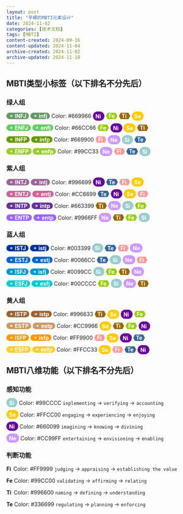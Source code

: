 ```yaml
---
layout: post
title: "芋椰的MBTI元素设计"
date: 2024-11-02
categories: [技术文档]
tags: [MBTI]
content-created: 2024-09-16
content-updated: 2024-11-04
archive-created: 2024-11-02
archive-updated: 2024-11-10
---
```


## MBTI类型小标签（以下排名不分先后）

### 绿人组

<span style="background: #669966; color: white; padding: 0 0.5em; border-radius: 1em"><b>⚬ INFJ</b></span>
<span style="background: #669966; color: white; padding: 0 0.5em; border-radius: 1em"><b>⚬ infj</b></span>
Color: &#35;669966
<span class="Ni" style="background: #660099; color: white; padding: 0.25em 0.5em; border-radius: 1em"><b>Ni </b></span>
<span class="Fe" style="background-color: #99CC00; color: white; clip-path: polygon(100% 50%, 85% 100%, 15% 100%, 0% 50%, 15% 0%, 85% 0%); display: inline-block; align-items: center; justify-content: center; padding: 0 0.5em"><b>Fe</b></span>
<span class="Ti" style="background-color: #996600; color: white; clip-path: polygon(100% 50%, 85% 100%, 15% 100%, 0% 50%, 15% 0%, 85% 0%); display: inline-block; align-items: center; justify-content: center; padding: 0 0.5em"><b>Ti </b></span>
<span class="Se" style="background: #FFCC00; color: white; padding: 0.25em 0.5em; border-radius: 1em"><b>Se</b></span>

<span style="background: #66CC66; color: white; padding: 0 0.5em; border-radius: 1em"><b>⚬ ENFJ</b></span>
<span style="background: #66CC66; color: white; padding: 0 0.5em; border-radius: 1em"><b>⚬ enfj</b></span>
Color: &#35;66CC66
<span class="Fe" style="background-color: #99CC00; color: white; clip-path: polygon(100% 50%, 85% 100%, 15% 100%, 0% 50%, 15% 0%, 85% 0%); display: inline-block; align-items: center; justify-content: center; padding: 0 0.5em"><b>Fe</b></span>
<span class="Ni" style="background: #660099; color: white; padding: 0.25em 0.5em; border-radius: 1em"><b>Ni </b></span>
<span class="Se" style="background: #FFCC00; color: white; padding: 0.25em 0.5em; border-radius: 1em"><b>Se</b></span>
<span class="Ti" style="background-color: #996600; color: white; clip-path: polygon(100% 50%, 85% 100%, 15% 100%, 0% 50%, 15% 0%, 85% 0%); display: inline-block; align-items: center; justify-content: center; padding: 0 0.5em"><b>Ti </b></span>

<span style="background: #669900; color: white; padding: 0 0.5em; border-radius: 1em"><b>⚬ INFP</b></span>
<span style="background: #669900; color: white; padding: 0 0.5em; border-radius: 1em"><b>⚬ infp</b></span>
Color: &#35;669900
<span class="Fi" style="background-color: #FF9999; color: white; clip-path: polygon(100% 50%, 85% 100%, 15% 100%, 0% 50%, 15% 0%, 85% 0%); display: inline-block; align-items: center; justify-content: center; padding: 0 0.5em"><b>Fi </b></span>
<span class="Ne" style="background: #CC99FF; color: white; padding: 0.25em 0.5em; border-radius: 1em"><b>Ne</b></span>
<span class="Si" style="background: #99CCCC; color: white; padding: 0.25em 0.5em; border-radius: 1em"><b>Si </b></span>
<span class="Te" style="background-color: #336699; color: white; clip-path: polygon(100% 50%, 85% 100%, 15% 100%, 0% 50%, 15% 0%, 85% 0%); display: inline-block; align-items: center; justify-content: center; padding: 0 0.5em"><b>Te</b></span>

<span style="background: #99CC33; color: white; padding: 0 0.5em; border-radius: 1em"><b>⚬ ENFP</b></span>
<span style="background: #99CC33; color: white; padding: 0 0.5em; border-radius: 1em"><b>⚬ enfp</b></span>
Color: &#35;99CC33
<span class="Ne" style="background: #CC99FF; color: white; padding: 0.25em 0.5em; border-radius: 1em"><b>Ne</b></span>
<span class="Fi" style="background-color: #FF9999; color: white; clip-path: polygon(100% 50%, 85% 100%, 15% 100%, 0% 50%, 15% 0%, 85% 0%); display: inline-block; align-items: center; justify-content: center; padding: 0 0.5em"><b>Fi </b></span>
<span class="Te" style="background-color: #336699; color: white; clip-path: polygon(100% 50%, 85% 100%, 15% 100%, 0% 50%, 15% 0%, 85% 0%); display: inline-block; align-items: center; justify-content: center; padding: 0 0.5em"><b>Te</b></span>
<span class="Si" style="background: #99CCCC; color: white; padding: 0.25em 0.5em; border-radius: 1em"><b>Si </b></span>

### 紫人组

<span style="background: #996699; color: white; padding: 0 0.5em; border-radius: 1em"><b>⚬ INTJ</b></span>
<span style="background: #996699; color: white; padding: 0 0.5em; border-radius: 1em"><b>⚬ intj</b></span>
Color: &#35;996699
<span class="Ni" style="background: #660099; color: white; padding: 0.25em 0.5em; border-radius: 1em"><b>Ni </b></span>
<span class="Te" style="background-color: #336699; color: white; clip-path: polygon(100% 50%, 85% 100%, 15% 100%, 0% 50%, 15% 0%, 85% 0%); display: inline-block; align-items: center; justify-content: center; padding: 0 0.5em"><b>Te</b></span>
<span class="Fi" style="background-color: #FF9999; color: white; clip-path: polygon(100% 50%, 85% 100%, 15% 100%, 0% 50%, 15% 0%, 85% 0%); display: inline-block; align-items: center; justify-content: center; padding: 0 0.5em"><b>Fi </b></span>
<span class="Se" style="background: #FFCC00; color: white; padding: 0.25em 0.5em; border-radius: 1em"><b>Se</b></span>

<span style="background: #CC6699; color: white; padding: 0 0.5em; border-radius: 1em"><b>⚬ ENTJ</b></span>
<span style="background: #CC6699; color: white; padding: 0 0.5em; border-radius: 1em"><b>⚬ entj</b></span>
Color: &#35;CC6699
<span class="Te" style="background-color: #336699; color: white; clip-path: polygon(100% 50%, 85% 100%, 15% 100%, 0% 50%, 15% 0%, 85% 0%); display: inline-block; align-items: center; justify-content: center; padding: 0 0.5em"><b>Te</b></span>
<span class="Ni" style="background: #660099; color: white; padding: 0.25em 0.5em; border-radius: 1em"><b>Ni </b></span>
<span class="Se" style="background: #FFCC00; color: white; padding: 0.25em 0.5em; border-radius: 1em"><b>Se</b></span>
<span class="Fi" style="background-color: #FF9999; color: white; clip-path: polygon(100% 50%, 85% 100%, 15% 100%, 0% 50%, 15% 0%, 85% 0%); display: inline-block; align-items: center; justify-content: center; padding: 0 0.5em"><b>Fi </b></span>

<span style="background: #663399; color: white; padding: 0 0.5em; border-radius: 1em"><b>⚬ INTP</b></span>
<span style="background: #663399; color: white; padding: 0 0.5em; border-radius: 1em"><b>⚬ intp</b></span>
Color: &#35;663399
<span class="Ti" style="background-color: #996600; color: white; clip-path: polygon(100% 50%, 85% 100%, 15% 100%, 0% 50%, 15% 0%, 85% 0%); display: inline-block; align-items: center; justify-content: center; padding: 0 0.5em"><b>Ti </b></span>
<span class="Ne" style="background: #CC99FF; color: white; padding: 0.25em 0.5em; border-radius: 1em"><b>Ne</b></span>
<span class="Si" style="background: #99CCCC; color: white; padding: 0.25em 0.5em; border-radius: 1em"><b>Si </b></span>
<span class="Fe" style="background-color: #99CC00; color: white; clip-path: polygon(100% 50%, 85% 100%, 15% 100%, 0% 50%, 15% 0%, 85% 0%); display: inline-block; align-items: center; justify-content: center; padding: 0 0.5em"><b>Fe</b></span>

<span style="background: #9966FF; color: white; padding: 0 0.5em; border-radius: 1em"><b>⚬ ENTP</b></span>
<span style="background: #9966FF; color: white; padding: 0 0.5em; border-radius: 1em"><b>⚬ entp</b></span>
Color: &#35;9966FF
<span class="Ne" style="background: #CC99FF; color: white; padding: 0.25em 0.5em; border-radius: 1em"><b>Ne</b></span>
<span class="Ti" style="background-color: #996600; color: white; clip-path: polygon(100% 50%, 85% 100%, 15% 100%, 0% 50%, 15% 0%, 85% 0%); display: inline-block; align-items: center; justify-content: center; padding: 0 0.5em"><b>Ti </b></span>
<span class="Fe" style="background-color: #99CC00; color: white; clip-path: polygon(100% 50%, 85% 100%, 15% 100%, 0% 50%, 15% 0%, 85% 0%); display: inline-block; align-items: center; justify-content: center; padding: 0 0.5em"><b>Fe</b></span>
<span class="Si" style="background: #99CCCC; color: white; padding: 0.25em 0.5em; border-radius: 1em"><b>Si </b></span>

### 蓝人组

<span style="background: #003399; color: white; padding: 0 0.5em; border-radius: 1em"><b>⚬ ISTJ</b></span>
<span style="background: #003399; color: white; padding: 0 0.5em; border-radius: 1em"><b>⚬ istj</b></span>
Color: &#35;003399
<span class="Si" style="background: #99CCCC; color: white; padding: 0.25em 0.5em; border-radius: 1em"><b>Si </b></span>
<span class="Te" style="background-color: #336699; color: white; clip-path: polygon(100% 50%, 85% 100%, 15% 100%, 0% 50%, 15% 0%, 85% 0%); display: inline-block; align-items: center; justify-content: center; padding: 0 0.5em"><b>Te</b></span>
<span class="Fi" style="background-color: #FF9999; color: white; clip-path: polygon(100% 50%, 85% 100%, 15% 100%, 0% 50%, 15% 0%, 85% 0%); display: inline-block; align-items: center; justify-content: center; padding: 0 0.5em"><b>Fi </b></span>
<span class="Ne" style="background: #CC99FF; color: white; padding: 0.25em 0.5em; border-radius: 1em"><b>Ne</b></span>

<span style="background: #0066CC; color: white; padding: 0 0.5em; border-radius: 1em"><b>⚬ ESTJ</b></span>
<span style="background: #0066CC; color: white; padding: 0 0.5em; border-radius: 1em"><b>⚬ estj</b></span>
Color: &#35;0066CC
<span class="Te" style="background-color: #336699; color: white; clip-path: polygon(100% 50%, 85% 100%, 15% 100%, 0% 50%, 15% 0%, 85% 0%); display: inline-block; align-items: center; justify-content: center; padding: 0 0.5em"><b>Te</b></span>
<span class="Si" style="background: #99CCCC; color: white; padding: 0.25em 0.5em; border-radius: 1em"><b>Si </b></span>
<span class="Ne" style="background: #CC99FF; color: white; padding: 0.25em 0.5em; border-radius: 1em"><b>Ne</b></span>
<span class="Fi" style="background-color: #FF9999; color: white; clip-path: polygon(100% 50%, 85% 100%, 15% 100%, 0% 50%, 15% 0%, 85% 0%); display: inline-block; align-items: center; justify-content: center; padding: 0 0.5em"><b>Fi </b></span>

<span style="background: #0099CC; color: white; padding: 0 0.5em; border-radius: 1em"><b>⚬ ISFJ</b></span>
<span style="background: #0099CC; color: white; padding: 0 0.5em; border-radius: 1em"><b>⚬ isfj</b></span>
Color: &#35;0099CC
<span class="Si" style="background: #99CCCC; color: white; padding: 0.25em 0.5em; border-radius: 1em"><b>Si </b></span>
<span class="Fe" style="background-color: #99CC00; color: white; clip-path: polygon(100% 50%, 85% 100%, 15% 100%, 0% 50%, 15% 0%, 85% 0%); display: inline-block; align-items: center; justify-content: center; padding: 0 0.5em"><b>Fe</b></span>
<span class="Ti" style="background-color: #996600; color: white; clip-path: polygon(100% 50%, 85% 100%, 15% 100%, 0% 50%, 15% 0%, 85% 0%); display: inline-block; align-items: center; justify-content: center; padding: 0 0.5em"><b>Ti </b></span>
<span class="Ne" style="background: #CC99FF; color: white; padding: 0.25em 0.5em; border-radius: 1em"><b>Ne</b></span>

<span style="background: #00CCCC; color: white; padding: 0 0.5em; border-radius: 1em"><b>⚬ ESFJ</b></span>
<span style="background: #00CCCC; color: white; padding: 0 0.5em; border-radius: 1em"><b>⚬ esfj</b></span>
Color: &#35;00CCCC
<span class="Fe" style="background-color: #99CC00; color: white; clip-path: polygon(100% 50%, 85% 100%, 15% 100%, 0% 50%, 15% 0%, 85% 0%); display: inline-block; align-items: center; justify-content: center; padding: 0 0.5em"><b>Fe</b></span>
<span class="Si" style="background: #99CCCC; color: white; padding: 0.25em 0.5em; border-radius: 1em"><b>Si </b></span>
<span class="Ne" style="background: #CC99FF; color: white; padding: 0.25em 0.5em; border-radius: 1em"><b>Ne</b></span>
<span class="Ti" style="background-color: #996600; color: white; clip-path: polygon(100% 50%, 85% 100%, 15% 100%, 0% 50%, 15% 0%, 85% 0%); display: inline-block; align-items: center; justify-content: center; padding: 0 0.5em"><b>Ti </b></span>

### 黄人组

<span style="background: #996633; color: white; padding: 0 0.5em; border-radius: 1em"><b>⚬ ISTP</b></span>
<span style="background: #996633; color: white; padding: 0 0.5em; border-radius: 1em"><b>⚬ istp</b></span>
Color: &#35;996633
<span class="Ti" style="background-color: #996600; color: white; clip-path: polygon(100% 50%, 85% 100%, 15% 100%, 0% 50%, 15% 0%, 85% 0%); display: inline-block; align-items: center; justify-content: center; padding: 0 0.5em"><b>Ti </b></span>
<span class="Se" style="background: #FFCC00; color: white; padding: 0.25em 0.5em; border-radius: 1em"><b>Se</b></span>
<span class="Ni" style="background: #660099; color: white; padding: 0.25em 0.5em; border-radius: 1em"><b>Ni </b></span>
<span class="Fe" style="background-color: #99CC00; color: white; clip-path: polygon(100% 50%, 85% 100%, 15% 100%, 0% 50%, 15% 0%, 85% 0%); display: inline-block; align-items: center; justify-content: center; padding: 0 0.5em"><b>Fe</b></span>

<span style="background: #CC9966; color: white; padding: 0 0.5em; border-radius: 1em"><b>⚬ ESTP</b></span>
<span style="background: #CC9966; color: white; padding: 0 0.5em; border-radius: 1em"><b>⚬ estp</b></span>
Color: &#35;CC9966
<span class="Se" style="background: #FFCC00; color: white; padding: 0.25em 0.5em; border-radius: 1em"><b>Se</b></span>
<span class="Ti" style="background-color: #996600; color: white; clip-path: polygon(100% 50%, 85% 100%, 15% 100%, 0% 50%, 15% 0%, 85% 0%); display: inline-block; align-items: center; justify-content: center; padding: 0 0.5em"><b>Ti </b></span>
<span class="Fe" style="background-color: #99CC00; color: white; clip-path: polygon(100% 50%, 85% 100%, 15% 100%, 0% 50%, 15% 0%, 85% 0%); display: inline-block; align-items: center; justify-content: center; padding: 0 0.5em"><b>Fe</b></span>
<span class="Ni" style="background: #660099; color: white; padding: 0.25em 0.5em; border-radius: 1em"><b>Ni </b></span>

<span style="background: #FF9900; color: white; padding: 0 0.5em; border-radius: 1em"><b>⚬ ISFP</b></span>
<span style="background: #FF9900; color: white; padding: 0 0.5em; border-radius: 1em"><b>⚬ isfp</b></span>
Color: &#35;FF9900
<span class="Fi" style="background-color: #FF9999; color: white; clip-path: polygon(100% 50%, 85% 100%, 15% 100%, 0% 50%, 15% 0%, 85% 0%); display: inline-block; align-items: center; justify-content: center; padding: 0 0.5em"><b>Fi </b></span>
<span class="Se" style="background: #FFCC00; color: white; padding: 0.25em 0.5em; border-radius: 1em"><b>Se</b></span>
<span class="Ni" style="background: #660099; color: white; padding: 0.25em 0.5em; border-radius: 1em"><b>Ni </b></span>
<span class="Te" style="background-color: #336699; color: white; clip-path: polygon(100% 50%, 85% 100%, 15% 100%, 0% 50%, 15% 0%, 85% 0%); display: inline-block; align-items: center; justify-content: center; padding: 0 0.5em"><b>Te</b></span>

<span style="background: #FFCC33; color: white; padding: 0 0.5em; border-radius: 1em"><b>⚬ ESFP</b></span>
<span style="background: #FFCC33; color: white; padding: 0 0.5em; border-radius: 1em"><b>⚬ esfp</b></span>
Color: &#35;FFCC33
<span class="Se" style="background: #FFCC00; color: white; padding: 0.25em 0.5em; border-radius: 1em"><b>Se</b></span>
<span class="Fi" style="background-color: #FF9999; color: white; clip-path: polygon(100% 50%, 85% 100%, 15% 100%, 0% 50%, 15% 0%, 85% 0%); display: inline-block; align-items: center; justify-content: center; padding: 0 0.5em"><b>Fi </b></span>
<span class="Te" style="background-color: #336699; color: white; clip-path: polygon(100% 50%, 85% 100%, 15% 100%, 0% 50%, 15% 0%, 85% 0%); display: inline-block; align-items: center; justify-content: center; padding: 0 0.5em"><b>Te</b></span>
<span class="Ni" style="background: #660099; color: white; padding: 0.25em 0.5em; border-radius: 1em"><b>Ni </b></span>

## MBTI八维功能（以下排名不分先后）

### 感知功能

<span class="Si" style="background: #99CCCC; color: white; padding: 0.25em 0.5em; border-radius: 1em"><b>Si </b></span>
Color: &#35;99CCCC `inplementing` -> `verifying` -> `accounting`

<span class="Se" style="background: #FFCC00; color: white; padding: 0.25em 0.5em; border-radius: 1em"><b>Se</b></span>
Color: &#35;FFCC00 `engaging` -> `experiencing` -> `enjoying`

<span class="Ni" style="background: #660099; color: white; padding: 0.25em 0.5em; border-radius: 1em"><b>Ni </b></span>
Color: &#35;660099 `imagining` -> `knowing` -> `divining`

<span class="Ne" style="background: #CC99FF; color: white; padding: 0.25em 0.5em; border-radius: 1em"><b>Ne</b></span>
Color: &#35;CC99FF `entertaining` -> `envisioning` -> `enabling`

### 判断功能

<span class="MBTIfuncJ Fi"><b>Fi </b></span>
<span style="display: inline-block">Color: &#35;FF9999</span> `judging` -> `appraising` -> `establishing the value`

<span class="MBTIfuncJ Fe"><b>Fe</b></span>
<span style="display: inline-block">Color: &#35;99CC00</span> `validating` -> `affirming` -> `relating`

<span class="MBTIfuncJ Ti"><b>Ti </b></span>
<span style="display: inline-block">Color: &#35;996600</span> `naming` -> `defining` -> `understanding`

<span class="MBTIfuncJ Te"><b>Te</b></span>
<span style="display: inline-block">Color: &#35;336699</span> `regulating` -> `planning` -> `enforcing`
